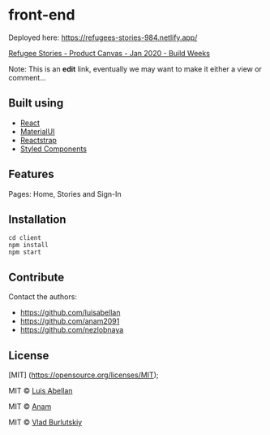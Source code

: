 
# front-end


Deployed here: https://refugees-stories-984.netlify.app/

[Refugee Stories - Product Canvas - Jan 2020 - Build Weeks](https://docs.google.com/document/d/11ZJG2zr8831Q2Dzesgtmju5iIGY1WCIAU19eFfR0NRE/edit?usp=sharing)

Note: This is an **edit** link, eventually we may want to make it either a view or comment...
## Built using
- [React](https://reactjs.org/)
- [MaterialUI](https://material-ui.com/)
- [Reactstrap](https://reactstrap.github.io/)
- [Styled Components](https://styled-components.com/)




## Features
Pages: Home, Stories and Sign-In




## Installation
```  
cd client
npm install
npm start  

```



## Contribute
Contact the authors:
* https://github.com/luisabellan
* https://github.com/anam2091
* https://github.com/nezlobnaya




## License
[MIT] (https://opensource.org/licenses/MIT);

MIT © [Luis Abellan](https://github.com/luisabellan)

MIT © [Anam](https://github.com/anam2091)

MIT © [Vlad Burlutskiy](https://github.com/nezlobnaya)
